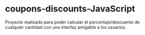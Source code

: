 # coupons-discounts-JavaScript
Proyecto realizado para poder calcular el porcentaje/descuento de cualquier cantidad con una interfaz amigable a los usuarios.
